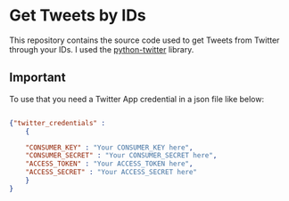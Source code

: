 # Get Tweets by IDs

This repository contains the source code used to get Tweets from Twitter through your IDs. I used the [python-twitter](https://pypi.org/project/python-twitter/) library.

## Important

To use that you need a Twitter App credential in a json file like below:

```json

{"twitter_credentials" : 
	{

	"CONSUMER_KEY" : "Your CONSUMER_KEY here",
	"CONSUMER_SECRET" : "Your CONSUMER_SECRET here",
	"ACCESS_TOKEN" : "Your ACCESS_TOKEN here",
	"ACCESS_SECRET" : "Your ACCESS_SECRET here"
	}
}

```